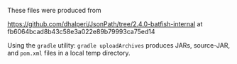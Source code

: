 These files were produced from

  https://github.com/dhalperi/JsonPath/tree/2.4.0-batfish-internal
    at fb6064bcad8b43c58e3a022e89b79993ca75ed14

Using the `gradle` utility: `gradle uploadArchives` produces JARs, source-JAR, and `pom.xml` files
in a local temp directory.
